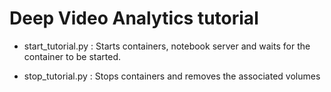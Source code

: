 # Deep Video Analytics tutorial

- start_tutorial.py : Starts containers, notebook server and waits for the container to be started.

- stop_tutorial.py : Stops containers and removes the associated volumes